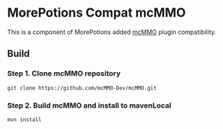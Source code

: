 # MorePotions Compat mcMMO

This is a component of MorePotions added [mcMMO](https://mcmmo.org/) plugin compatibility.

## Build

### Step 1. Clone mcMMO repository

```shell
git clone https://github.com/mcMMO-Dev/mcMMO.git
```

### Step 2. Build mcMMO and install to mavenLocal

```shell
mvn install
```
